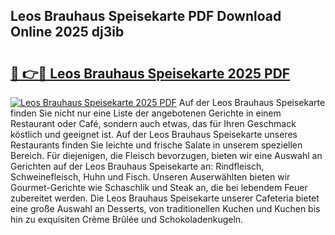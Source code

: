 ## Leos Brauhaus Speisekarte PDF Download Online 2025 dj3ib

# <h2><a href="http://gc6d19.nevu.top/?p=Leos+Brauhaus+Speisekarte">🔗 👉🔴 Leos Brauhaus Speisekarte 2025 PDF</a></h2>

[![Leos Brauhaus Speisekarte 2025 PDF](https://i.imgur.com/dBaPXMq.png)](http://gc6d19.nevu.top/?p=Leos+Brauhaus+Speisekarte)
Auf der Leos Brauhaus Speisekarte finden Sie nicht nur eine Liste der angebotenen Gerichte in einem Restaurant oder Café, sondern auch etwas, das für Ihren Geschmack köstlich und geeignet ist. Auf der Leos Brauhaus Speisekarte unseres Restaurants finden Sie leichte und frische Salate in unserem speziellen Bereich. Für diejenigen, die Fleisch bevorzugen, bieten wir eine Auswahl an Gerichten auf der Leos Brauhaus Speisekarte an: Rindfleisch, Schweinefleisch, Huhn und Fisch. Unseren Auserwählten bieten wir Gourmet-Gerichte wie Schaschlik und Steak an, die bei lebendem Feuer zubereitet werden. Die Leos Brauhaus Speisekarte unserer Cafeteria bietet eine große Auswahl an Desserts, von traditionellen Kuchen und Kuchen bis hin zu exquisiten Crème Brûlée und Schokoladenkugeln.
